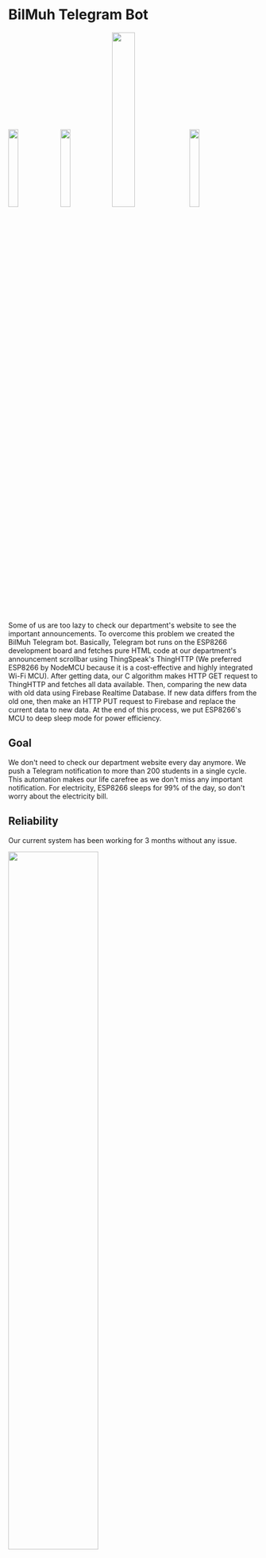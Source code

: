 # BilMuh Telegram Bot

<img src="https://user-images.githubusercontent.com/30238276/83972942-cc80de80-a8eb-11ea-9541-ea2e76cdec73.png" width="20%" height="20%"> <img src="https://user-images.githubusercontent.com/30238276/83972947-cee33880-a8eb-11ea-815a-e5a11b83577a.png" width="20%" height="20%"> <img src="https://user-images.githubusercontent.com/30238276/83972944-ce4aa200-a8eb-11ea-963b-1d82e6a3c7eb.png" width="30%" height="30%">
<img src="https://user-images.githubusercontent.com/30238276/83972946-ce4aa200-a8eb-11ea-9bf7-94d3c5d77b12.png" width="20%" height="20%">

Some of us are too lazy to check our department's website to see the important announcements. To overcome this problem we created the BilMuh Telegram bot. Basically, Telegram bot runs on the ESP8266 development board and fetches pure HTML code at our department's announcement scrollbar using ThingSpeak's ThingHTTP (We preferred ESP8266 by NodeMCU because it is a cost-effective and highly integrated Wi-Fi MCU). After getting data, our C algorithm makes HTTP GET request to ThingHTTP and fetches all data available. Then, comparing the new data with old data using Firebase Realtime Database. If new data differs from the old one, then make an HTTP PUT request to Firebase and replace the current data to new data. At the end of this process, we put ESP8266's MCU to deep sleep mode for power efficiency.

## Goal

We don't need to check our department website every day anymore. We push a Telegram notification to more than 200 students in a single cycle. This automation makes our life carefree as we don't miss any important notification. For electricity, ESP8266 sleeps for 99% of the day, so don't worry about the electricity bill.

## Reliability

Our current system has been working for 3 months without any issue.

<img src="https://user-images.githubusercontent.com/30238276/83168267-e6ffce80-a119-11ea-9330-3a7d18797741.png" width="60%" height="60%">

## Getting Started

These instructions will get you a copy of the project up and running on your development board: <br>
Step 1) Download Arduino IDE<br>
Step 2) Download ESP8266 Core for IDE<br>
Step 3) Create an account on Firebase<br>
Step 4) Create an account on ThingSpeak<br>
Step 5) Download Universal Telegram Bot Library<br>
Step 6) Compile the given code<br>
Step 7) Connect a jumper cable between D0 and RST pins.<br>
Step 8) Plug some high-quality 5V adaptor to ESP8266(Raspberry Pi adaptor works great)<br>
<br>
That's all! While you are sleeping, ESP8266 will work at 1-hour intervals.<br>
<br>

<img src="https://user-images.githubusercontent.com/30238276/83973381-b7597f00-a8ee-11ea-8b77-40ee1828e2be.jpg" width="60%" height="60%">

### Prerequisites

1 x Breadboard
1 x Jumper Cable
1 x 5V 2A adaptor
1 x ESP8266
1 x USB Cable (to upload the code)
2 x Heatsink (Optional)

## Built With

* [Arduino](https://www.arduino.cc/) - Arduino IDE
* [ThingSpeak](https://thingspeak.com/) - ThingSpeak
* [Firebase](https://firebase.google.com/) - Firebase
* [Telegram](https://github.com/witnessmenow/Universal-Arduino-Telegram-Bot) - Universal Telegram Bot Library
* [ESP](https://github.com/esp8266/Arduino) - Arduino ESP8266 Core
* [Firebase Lib](https://github.com/FirebaseExtended/firebase-arduino) - Arduino Firebase library
